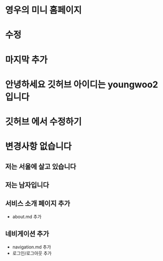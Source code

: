 # 영우의 미니 홈페이지
# 수정
# 마지막 추가
# 안녕하세요 깃허브 아이디는 youngwoo2 입니다
# 깃허브 에서 수정하기
# 변경사항 없습니다
## 저는 서울에 살고 있습니다
## 저는 남자입니다

## 서비스 소개 페이지 추가
- about.md 추가
## 네비게이션 추가
- navigation.md 추가
- 로그인/로그아웃 추가
